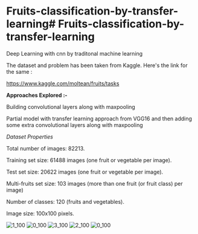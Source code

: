 # Fruits-classification-by-transfer-learning# Fruits-classification-by-transfer-learning
Deep Learning  with cnn by traditonal machine learning

The dataset and problem has been taken from Kaggle. Here's the link for the same :

https://www.kaggle.com/moltean/fruits/tasks

**Approaches Explored :-**

Building convolutional layers along with maxpooling

Partial model with transfer learning approach from VGG16 and then adding some extra convolutional layers along with maxpooling

_Dataset Properties_

Total number of images: 82213.

Training set size: 61488 images (one fruit or vegetable per image).

Test set size: 20622 images (one fruit or vegetable per image).

Multi-fruits set size: 103 images (more than one fruit (or fruit class) per image)

Number of classes: 120 (fruits and vegetables).

Image size: 100x100 pixels.

![1_100](https://user-images.githubusercontent.com/61897863/125824154-a9c92d06-028e-4855-9ec1-d840978b88b8.jpg)
![0_100](https://user-images.githubusercontent.com/61897863/125824195-6efb4116-d070-47fc-9ecc-fe8278aee9ab.jpg)
![3_100](https://user-images.githubusercontent.com/61897863/125824434-550303b6-43f6-40a3-865d-205f1d5a3c0f.jpg)
![2_100](https://user-images.githubusercontent.com/61897863/125824458-c9274312-df70-4f8e-9825-490bfe3aa39b.jpg)
![0_100](https://user-images.githubusercontent.com/61897863/125824511-59d7c6ea-56e1-4096-9268-fa21cffc3a67.jpg)
